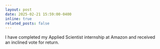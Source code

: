 ```yaml
---
layout: post
date: 2025-02-21 15:59:00-0400
inline: true
related_posts: false
---
```


I have completed my Applied Scientist internship at Amazon and received an inclined vote for return.
